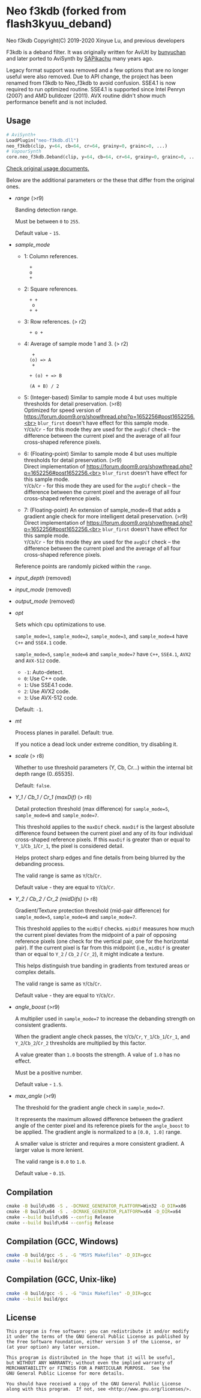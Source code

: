 # Neo f3kdb (forked from flash3kyuu_deband)

Neo f3kdb Copyright(C) 2019-2020 Xinyue Lu, and previous developers

F3kdb is a deband filter. It was originally written for AviUtl by [bunyuchan](https://twitter.com/bunyuchan) and later ported to AviSynth by [SAPikachu](https://github.com/SAPikachu) many years ago.

Legacy format support was removed and a few options that are no longer useful were also removed. Due to API change, the project has been renamed from f3kdb to Neo_f3kdb to avoid confusion. SSE4.1 is now required to run optimized routine. SSE4.1 is supported since Intel Penryn (2007) and AMD bulldozer (2011). AVX routine didn't show much performance benefit and is not included.

## Usage

```python
# AviSynth+
LoadPlugin("neo-f3kdb.dll")
neo_f3kdb(clip, y=64, cb=64, cr=64, grainy=0, grainc=0, ...)
# VapourSynth
core.neo_f3kdb.Deband(clip, y=64, cb=64, cr=64, grainy=0, grainc=0, ...)
```

[Check original usage documents.](https://f3kdb.readthedocs.io/en/stable/usage.html)

Below are the additional parameters or the these that differ from the original ones.

- *range* (>r9)

    Banding detection range.

    Must be between `0` to `255`.

    Default value - `15`.

- *sample_mode*

    * 1: Column references.

            +
            o
            +

    * 2: Square references.

            + +
             o
            + +

    * 3: Row references. (> r2)

            + o +

    * 4: Average of sample mode 1 and 3. (> r2)

             +
            (o) => A
             +

            + (o) + => B

            (A + B) / 2

    * 5: (Integer-based) Similar to sample mode 4 but uses multiple thresholds for detail preservation. (>r8)<br>
        Optimized for speed version of https://forum.doom9.org/showthread.php?p=1652256#post1652256.<br>
        `blur_first` doesn't have effect for this sample mode.<br>
        `Y`/`Cb`/`Cr` - for this mode they are used for the `avgDif` check – the difference between the current pixel and the average of all four cross-shaped reference pixels.

    * 6: (Floating-point) Similar to sample mode 4 but uses multiple thresholds for detail preservation. (>r9)<br>
        Direct implementation of https://forum.doom9.org/showthread.php?p=1652256#post1652256.<br>
        `blur_first` doesn't have effect for this sample mode.<br>
        `Y`/`Cb`/`Cr` - for this mode they are used for the `avgDif` check – the difference between the current pixel and the average of all four cross-shaped reference pixels.

    * 7: (Floating-point) An extension of sample_mode=6 that adds a gradient angle check for more intelligent detail preservation. (>r9)<br>
        Direct implementation of https://forum.doom9.org/showthread.php?p=1652256#post1652256.<br>
        `blur_first` doesn't have effect for this sample mode.<br>
        `Y`/`Cb`/`Cr` - for this mode they are used for the `avgDif` check – the difference between the current pixel and the average of all four cross-shaped reference pixels.

    Reference points are randomly picked within the `range`.

- *input_depth* (removed)

- *input_mode* (removed)

- *output_mode* (removed)

- *opt*

    Sets which cpu optimizations to use.

    `sample_mode=1`, `sample_mode=2`, `sample_mode=3`, and `sample_mode=4` have `C++` and `SSE4.1` code.

    `sample_mode=5`, `sample_mode=6` and `sample_mode=7` have `C++`, `SSE4.1`, `AVX2` and `AVX-512` code.

    - `-1`: Auto-detect.
    - `0`: Use C++ code.
    - `1`: Use SSE4.1 code.
    - `2`: Use AVX2 code.
    - `3`: Use AVX-512 code.

    Default: `-1`.

- *mt*

    Process planes in parallel. Default: true.

    If you notice a dead lock under extreme condition, try disabling it.

- *scale* (> r8)

    Whether to use threshold parameters (Y, Cb, Cr...) within the internal bit depth range (0..65535).

    Default: `false`.

- *Y_1 / Cb_1 / Cr_1 (maxDif)* (> r8)

    Detail protection threshold (max difference) for `sample_mode=5`, `sample_mode=6` and `sample_mode=7`.

    This threshold applies to the `maxDif` check. `maxDif` is the largest absolute difference found between the current pixel and any of its four individual cross-shaped reference pixels. If this `maxDif` is greater than or equal to `Y_1`/`Cb_1`/`Cr_1`, the pixel is considered detail.

    Helps protect sharp edges and fine details from being blurred by the debanding process.

    The valid range is same as `Y`/`Cb`/`Cr`.

    Default value - they are equal to `Y`/`Cb`/`Cr`.

- *Y_2 / Cb_2 / Cr_2 (midDifs)* (> r8)

    Gradient/Texture protection threshold (mid-pair difference) for `sample_mode=5`, `sample_mode=6` and `sample_mode=7`.

    This threshold applies to the `midDif` checks. `midDif` measures how much the current pixel deviates from the midpoint of a pair of opposing reference pixels (one check for the vertical pair, one for the horizontal pair). If the current pixel is far from this midpoint (i.e., `midDif` is greater than or equal to `Y_2` / `Cb_2` / `Cr_2`), it might indicate a texture.

    This helps distinguish true banding in gradients from textured areas or complex details.

    The valid range is same as `Y`/`Cb`/`Cr`.

    Default value - they are equal to `Y`/`Cb`/`Cr`.

- *angle_boost* (>r9)

    A multiplier used in `sample_mode=7` to increase the debanding strength on consistent gradients.

    When the gradient angle check passes, the `Y`/`Cb`/`Cr`, `Y_1`/`Cb_1`/`Cr_1`, and `Y_2`/`Cb_2`/`Cr_2` thresholds are multiplied by this factor.

    A value greater than `1.0` boosts the strength. A value of `1.0` has no effect.

    Must be a positive number.

    Default value - `1.5`.

- *max_angle* (>r9)

    The threshold for the gradient angle check in `sample_mode=7`.

    It represents the maximum allowed difference between the gradient angle of the center pixel and its reference pixels for the `angle_boost` to be applied. The gradient angle is normalized to a `[0.0, 1.0]` range.

    A smaller value is stricter and requires a more consistent gradient. A larger value is more lenient.

    The valid range is `0.0` to `1.0`.

    Default value - `0.15`.

## Compilation

```cmd
cmake -B build\x86 -S . -DCMAKE_GENERATOR_PLATFORM=Win32 -D_DIR=x86
cmake -B build\x64 -S . -DCMAKE_GENERATOR_PLATFORM=x64 -D_DIR=x64
cmake --build build\x86 --config Release
cmake --build build\x64 --config Release
```

## Compilation (GCC, Windows)

```bash
cmake -B build/gcc -S . -G "MSYS Makefiles" -D_DIR=gcc
cmake --build build/gcc
```

## Compilation (GCC, Unix-like)

```bash
cmake -B build/gcc -S . -G "Unix Makefiles" -D_DIR=gcc
cmake --build build/gcc
```

## License

    This program is free software: you can redistribute it and/or modify
    it under the terms of the GNU General Public License as published by
    the Free Software Foundation, either version 3 of the License, or
    (at your option) any later version.

    This program is distributed in the hope that it will be useful,
    but WITHOUT ANY WARRANTY; without even the implied warranty of
    MERCHANTABILITY or FITNESS FOR A PARTICULAR PURPOSE.  See the
    GNU General Public License for more details.

    You should have received a copy of the GNU General Public License
    along with this program.  If not, see <http://www.gnu.org/licenses/>.
